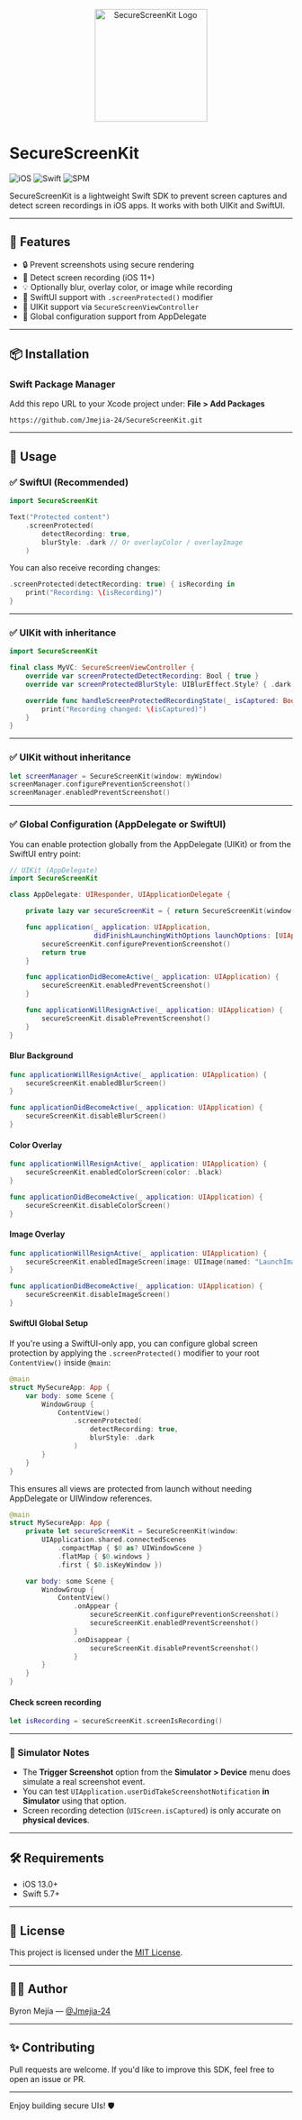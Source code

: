 <p align="center">
  <img src="https://github.com/user-attachments/assets/983c3607-6bd6-4052-b71c-706ba681b37c" alt="SecureScreenKit Logo" width="200" />
</p>

# SecureScreenKit

![iOS](https://img.shields.io/badge/iOS-13.0%2B-blue)
![Swift](https://img.shields.io/badge/Swift-5.7%2B-orange)
![SPM](https://img.shields.io/badge/SwiftPM-compatible-green)

SecureScreenKit is a lightweight Swift SDK to prevent screen captures and detect screen recordings in iOS apps. It works with both UIKit and SwiftUI.

---

## 🚀 Features

- 🔒 Prevent screenshots using secure rendering
- 🎥 Detect screen recording (iOS 11+)
- 💡 Optionally blur, overlay color, or image while recording
- 🧩 SwiftUI support with `.screenProtected()` modifier
- 🧱 UIKit support via `SecureScreenViewController`
- 🧰 Global configuration support from AppDelegate

---

## 📦 Installation

### Swift Package Manager

Add this repo URL to your Xcode project under:
**File > Add Packages**

```text
https://github.com/Jmejia-24/SecureScreenKit.git
```

---

## 🧰 Usage

### ✅ SwiftUI (Recommended)

```swift
import SecureScreenKit

Text("Protected content")
    .screenProtected(
        detectRecording: true,
        blurStyle: .dark // Or overlayColor / overlayImage
    )
```

You can also receive recording changes:

```swift
.screenProtected(detectRecording: true) { isRecording in
    print("Recording: \(isRecording)")
}
```

---

### ✅ UIKit with inheritance

```swift
import SecureScreenKit

final class MyVC: SecureScreenViewController {
    override var screenProtectedDetectRecording: Bool { true }
    override var screenProtectedBlurStyle: UIBlurEffect.Style? { .dark }

    override func handleScreenProtectedRecordingState(_ isCaptured: Bool) {
        print("Recording changed: \(isCaptured)")
    }
}
```

---

### ✅ UIKit without inheritance

```swift
let screenManager = SecureScreenKit(window: myWindow)
screenManager.configurePreventionScreenshot()
screenManager.enabledPreventScreenshot()
```

---

### ✅ Global Configuration (AppDelegate or SwiftUI)

You can enable protection globally from the AppDelegate (UIKit) or from the SwiftUI entry point:

```swift
// UIKit (AppDelegate)
import SecureScreenKit

class AppDelegate: UIResponder, UIApplicationDelegate {

    private lazy var secureScreenKit = { return SecureScreenKit(window: window) }()

    func application(_ application: UIApplication,
                     didFinishLaunchingWithOptions launchOptions: [UIApplication.LaunchOptionsKey: Any]?) -> Bool {
        secureScreenKit.configurePreventionScreenshot()
        return true
    }

    func applicationDidBecomeActive(_ application: UIApplication) {
        secureScreenKit.enabledPreventScreenshot()
    }

    func applicationWillResignActive(_ application: UIApplication) {
        secureScreenKit.disablePreventScreenshot()
    }
}
```

#### Blur Background
```swift
func applicationWillResignActive(_ application: UIApplication) {
    secureScreenKit.enabledBlurScreen()
}

func applicationDidBecomeActive(_ application: UIApplication) {
    secureScreenKit.disableBlurScreen()
}
```

#### Color Overlay
```swift
func applicationWillResignActive(_ application: UIApplication) {
    secureScreenKit.enabledColorScreen(color: .black)
}

func applicationDidBecomeActive(_ application: UIApplication) {
    secureScreenKit.disableColorScreen()
}
```

#### Image Overlay
```swift
func applicationWillResignActive(_ application: UIApplication) {
    secureScreenKit.enabledImageScreen(image: UIImage(named: "LaunchImage"))
}

func applicationDidBecomeActive(_ application: UIApplication) {
    secureScreenKit.disableImageScreen()
}
```

#### SwiftUI Global Setup
If you're using a SwiftUI-only app, you can configure global screen protection by applying the `.screenProtected()` modifier to your root `ContentView()` inside `@main`:

```swift
@main
struct MySecureApp: App {
    var body: some Scene {
        WindowGroup {
            ContentView()
                .screenProtected(
                    detectRecording: true,
                    blurStyle: .dark
                )
        }
    }
}
```

This ensures all views are protected from launch without needing AppDelegate or UIWindow references.
```swift
@main
struct MySecureApp: App {
    private let secureScreenKit = SecureScreenKit(window:
        UIApplication.shared.connectedScenes
            .compactMap { $0 as? UIWindowScene }
            .flatMap { $0.windows }
            .first { $0.isKeyWindow })

    var body: some Scene {
        WindowGroup {
            ContentView()
                .onAppear {
                    secureScreenKit.configurePreventionScreenshot()
                    secureScreenKit.enabledPreventScreenshot()
                }
                .onDisappear {
                    secureScreenKit.disablePreventScreenshot()
                }
        }
    }
}
```

#### Check screen recording
```swift
let isRecording = secureScreenKit.screenIsRecording()
```

---

### 🧪 Simulator Notes

- The **Trigger Screenshot** option from the **Simulator > Device** menu does simulate a real screenshot event.
- You can test `UIApplication.userDidTakeScreenshotNotification` **in Simulator** using that option.
- Screen recording detection (`UIScreen.isCaptured`) is only accurate on **physical devices**.

---

## 🛠 Requirements

- iOS 13.0+
- Swift 5.7+

---

## 📄 License

This project is licensed under the [MIT License](./LICENSE).

---

## 👨‍💻 Author

Byron Mejía — [@Jmejia-24](https://github.com/Jmejia-24)

---

## ✨ Contributing

Pull requests are welcome. If you'd like to improve this SDK, feel free to open an issue or PR.

---

Enjoy building secure UIs! 🛡️
